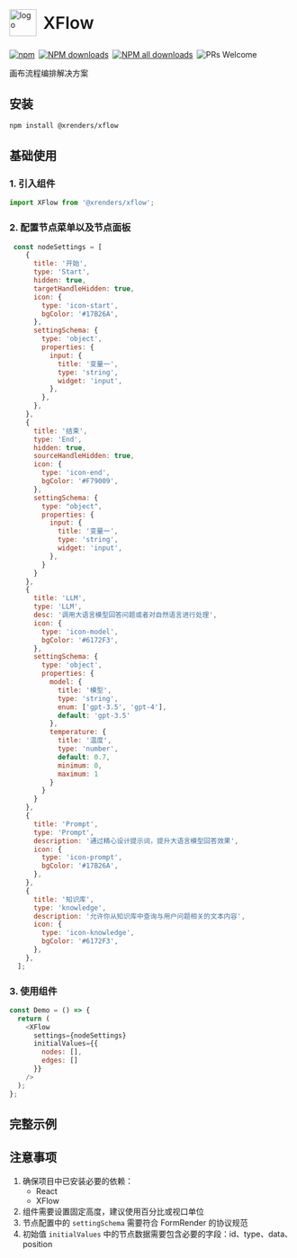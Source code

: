 <div style="display:flex;align-items:center;margin-bottom:24px">
  <img src="https://img.alicdn.com/tfs/TB17UtINiLaK1RjSZFxXXamPFXa-606-643.png" alt="logo" width="48px"/>
  <span style="font-size:30px;font-weight:600;display:inline-block;margin-left:12px">XFlow</span>
</div>
<p style="display:flex;justify-content:space-between;width:440px">
  <a href="https://www.npmjs.com/package/@xrenders/xflow" target="_blank">
    <img alt="npm" src="https://img.shields.io/npm/v/@xrenders/xflow.svg?maxAge=3600&style=flat-square">
  </a>
  <a href="https://npmjs.org/package/@xrenders/xflow" target="_blank">
    <img alt="NPM downloads" src="https://img.shields.io/npm/dm/@xrenders/xflow.svg?style=flat-square">
  </a>
  <a href="https://npmjs.org/package/@xrenders/xflow" target="_blank">
    <img alt="NPM all downloads" src="https://img.shields.io/npm/dt/@xrenders/xflow.svg?style=flat-square">
  </a>
  <a>
    <img alt="PRs Welcome" src="https://img.shields.io/badge/PRs-welcome-brightgreen.svg?style=flat-square">
  </a>
</p>

画布流程编排解决方案

## 安装

```bash
npm install @xrenders/xflow
```

## 基础使用

### 1. 引入组件

```js
import XFlow from '@xrenders/xflow';
```

### 2. 配置节点菜单以及节点面板

```js
 const nodeSettings = [
    {
      title: '开始',
      type: 'Start',
      hidden: true,
      targetHandleHidden: true,
      icon: {
        type: 'icon-start',
        bgColor: '#17B26A',
      },
      settingSchema: {
        type: 'object',
        properties: {
          input: {
            title: '变量一',
            type: 'string',
            widget: 'input',
          },
        },
      },
    },
    {
      title: '结束',
      type: 'End',
      hidden: true,
      sourceHandleHidden: true,
      icon: {
        type: 'icon-end',
        bgColor: '#F79009',
      },
      settingSchema: {
        type: "object",
        properties: {
          input: {
            title: '变量一',
            type: 'string',
            widget: 'input',
          },
        }
      }
    },
    {
      title: 'LLM',
      type: 'LLM',
      desc: '调用大语言模型回答问题或者对自然语言进行处理',
      icon: {
        type: 'icon-model',
        bgColor: '#6172F3',
      },
      settingSchema: {
        type: 'object',
        properties: {
          model: {
            title: '模型',
            type: 'string',
            enum: ['gpt-3.5', 'gpt-4'],
            default: 'gpt-3.5'
          },
          temperature: {
            title: '温度',
            type: 'number',
            default: 0.7,
            minimum: 0,
            maximum: 1
          }
        }
      }
    },
    {
      title: 'Prompt',
      type: 'Prompt',
      description: '通过精心设计提示词，提升大语言模型回答效果',
      icon: {
        type: 'icon-prompt',
        bgColor: '#17B26A',
      },
    },
    {
      title: '知识库',
      type: 'knowledge',
      description: '允许你从知识库中查询与用户问题相关的文本内容',
      icon: {
        type: 'icon-knowledge',
        bgColor: '#6172F3',
      },
    },
  ];
```


### 3. 使用组件

```js
const Demo = () => {
  return (
    <XFlow
      settings={nodeSettings}
      initialValues={{
        nodes: [],
        edges: []
      }}
    />
  );
};
```

## 完整示例

<code src="./demo/quickStart/index.tsx"></code>

## 注意事项
1. 确保项目中已安装必要的依赖：
   - React
   - XFlow
2. 组件需要设置固定高度，建议使用百分比或视口单位
3. 节点配置中的 `settingSchema` 需要符合 FormRender 的协议规范
4. 初始值 `initialValues` 中的节点数据需要包含必要的字段：id、type、data、position
